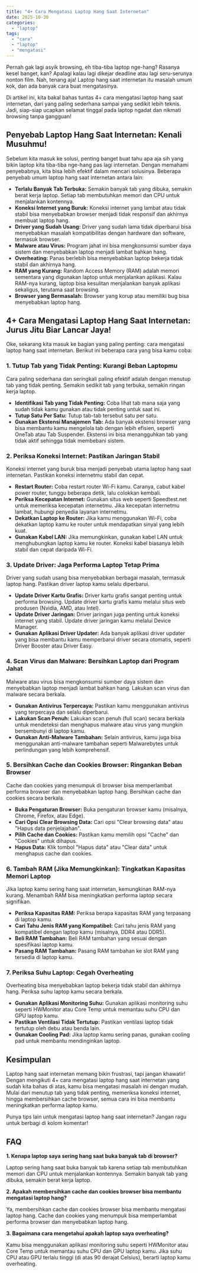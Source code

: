 ```yaml
---
title: "4+ Cara Mengatasi Laptop Hang Saat Internetan"
date: 2025-10-30
categories: 
  - "laptop"
tags: 
  - "cara"
  - "laptop"
  - "mengatasi"
---
```


Pernah gak lagi asyik browsing, eh tiba-tiba laptop nge-hang? Rasanya kesel banget, kan? Apalagi kalau lagi dikejar deadline atau lagi seru-serunya nonton film. Nah, tenang aja! Laptop hang saat internetan itu masalah umum kok, dan ada banyak cara buat mengatasinya.

Di artikel ini, kita bakal bahas tuntas 4+ cara mengatasi laptop hang saat internetan, dari yang paling sederhana sampai yang sedikit lebih teknis. Jadi, siap-siap ucapkan selamat tinggal pada laptop ngadat dan nikmati browsing tanpa gangguan!

## Penyebab Laptop Hang Saat Internetan: Kenali Musuhmu!

Sebelum kita masuk ke solusi, penting banget buat tahu apa aja sih yang bikin laptop kita tiba-tiba nge-hang pas lagi internetan. Dengan memahami penyebabnya, kita bisa lebih efektif dalam mencari solusinya. Beberapa penyebab umum laptop hang saat internetan antara lain:

- **Terlalu Banyak Tab Terbuka:** Semakin banyak tab yang dibuka, semakin berat kerja laptop. Setiap tab membutuhkan memori dan CPU untuk menjalankan kontennya.
- **Koneksi Internet yang Buruk:** Koneksi internet yang lambat atau tidak stabil bisa menyebabkan browser menjadi tidak responsif dan akhirnya membuat laptop hang.
- **Driver yang Sudah Usang:** Driver yang sudah lama tidak diperbarui bisa menyebabkan masalah kompatibilitas dengan hardware dan software, termasuk browser.
- **Malware atau Virus:** Program jahat ini bisa mengkonsumsi sumber daya sistem dan menyebabkan laptop menjadi lambat bahkan hang.
- **Overheating:** Panas berlebih bisa menyebabkan laptop bekerja tidak stabil dan akhirnya hang.
- **RAM yang Kurang:** Random Access Memory (RAM) adalah memori sementara yang digunakan laptop untuk menjalankan aplikasi. Kalau RAM-nya kurang, laptop bisa kesulitan menjalankan banyak aplikasi sekaligus, terutama saat browsing.
- **Browser yang Bermasalah:** Browser yang korup atau memiliki bug bisa menyebabkan laptop hang.

## 4+ Cara Mengatasi Laptop Hang Saat Internetan: Jurus Jitu Biar Lancar Jaya!

Oke, sekarang kita masuk ke bagian yang paling penting: cara mengatasi laptop hang saat internetan. Berikut ini beberapa cara yang bisa kamu coba:

### 1\. Tutup Tab yang Tidak Penting: Kurangi Beban Laptopmu

Cara paling sederhana dan seringkali paling efektif adalah dengan menutup tab yang tidak penting. Semakin sedikit tab yang terbuka, semakin ringan kerja laptop.

- **Identifikasi Tab yang Tidak Penting:** Coba lihat tab mana saja yang sudah tidak kamu gunakan atau tidak penting untuk saat ini.
- **Tutup Satu Per Satu:** Tutup tab-tab tersebut satu per satu.
- **Gunakan Ekstensi Manajemen Tab:** Ada banyak ekstensi browser yang bisa membantu kamu mengelola tab dengan lebih efisien, seperti OneTab atau Tab Suspender. Ekstensi ini bisa menangguhkan tab yang tidak aktif sehingga tidak membebani sistem.

### 2\. Periksa Koneksi Internet: Pastikan Jaringan Stabil

Koneksi internet yang buruk bisa menjadi penyebab utama laptop hang saat internetan. Pastikan koneksi internetmu stabil dan cepat.

- **Restart Router:** Coba restart router Wi-Fi kamu. Caranya, cabut kabel power router, tunggu beberapa detik, lalu colokkan kembali.
- **Periksa Kecepatan Internet:** Gunakan situs web seperti Speedtest.net untuk memeriksa kecepatan internetmu. Jika kecepatan internetmu lambat, hubungi penyedia layanan internetmu.
- **Dekatkan Laptop ke Router:** Jika kamu menggunakan Wi-Fi, coba dekatkan laptop kamu ke router untuk mendapatkan sinyal yang lebih kuat.
- **Gunakan Kabel LAN:** Jika memungkinkan, gunakan kabel LAN untuk menghubungkan laptop kamu ke router. Koneksi kabel biasanya lebih stabil dan cepat daripada Wi-Fi.

### 3\. Update Driver: Jaga Performa Laptop Tetap Prima

Driver yang sudah usang bisa menyebabkan berbagai masalah, termasuk laptop hang. Pastikan driver laptop kamu selalu diperbarui.

- **Update Driver Kartu Grafis:** Driver kartu grafis sangat penting untuk performa browsing. Update driver kartu grafis kamu melalui situs web produsen (Nvidia, AMD, atau Intel).
- **Update Driver Jaringan:** Driver jaringan juga penting untuk koneksi internet yang stabil. Update driver jaringan kamu melalui Device Manager.
- **Gunakan Aplikasi Driver Updater:** Ada banyak aplikasi driver updater yang bisa membantu kamu memperbarui driver secara otomatis, seperti Driver Booster atau Driver Easy.

### 4\. Scan Virus dan Malware: Bersihkan Laptop dari Program Jahat

Malware atau virus bisa mengkonsumsi sumber daya sistem dan menyebabkan laptop menjadi lambat bahkan hang. Lakukan scan virus dan malware secara berkala.

- **Gunakan Antivirus Terpercaya:** Pastikan kamu menggunakan antivirus yang terpercaya dan selalu diperbarui.
- **Lakukan Scan Penuh:** Lakukan scan penuh (full scan) secara berkala untuk mendeteksi dan menghapus malware atau virus yang mungkin bersembunyi di laptop kamu.
- **Gunakan Anti-Malware Tambahan:** Selain antivirus, kamu juga bisa menggunakan anti-malware tambahan seperti Malwarebytes untuk perlindungan yang lebih komprehensif.

### 5\. Bersihkan Cache dan Cookies Browser: Ringankan Beban Browser

Cache dan cookies yang menumpuk di browser bisa memperlambat performa browser dan menyebabkan laptop hang. Bersihkan cache dan cookies secara berkala.

- **Buka Pengaturan Browser:** Buka pengaturan browser kamu (misalnya, Chrome, Firefox, atau Edge).
- **Cari Opsi Clear Browsing Data:** Cari opsi "Clear browsing data" atau "Hapus data penjelajahan".
- **Pilih Cache dan Cookies:** Pastikan kamu memilih opsi "Cache" dan "Cookies" untuk dihapus.
- **Hapus Data:** Klik tombol "Hapus data" atau "Clear data" untuk menghapus cache dan cookies.

### 6\. Tambah RAM (Jika Memungkinkan): Tingkatkan Kapasitas Memori Laptop

Jika laptop kamu sering hang saat internetan, kemungkinan RAM-nya kurang. Menambah RAM bisa meningkatkan performa laptop secara signifikan.

- **Periksa Kapasitas RAM:** Periksa berapa kapasitas RAM yang terpasang di laptop kamu.
- **Cari Tahu Jenis RAM yang Kompatibel:** Cari tahu jenis RAM yang kompatibel dengan laptop kamu (misalnya, DDR4 atau DDR5).
- **Beli RAM Tambahan:** Beli RAM tambahan yang sesuai dengan spesifikasi laptop kamu.
- **Pasang RAM Tambahan:** Pasang RAM tambahan ke slot RAM yang tersedia di laptop kamu.

### 7\. Periksa Suhu Laptop: Cegah Overheating

Overheating bisa menyebabkan laptop bekerja tidak stabil dan akhirnya hang. Periksa suhu laptop kamu secara berkala.

- **Gunakan Aplikasi Monitoring Suhu:** Gunakan aplikasi monitoring suhu seperti HWMonitor atau Core Temp untuk memantau suhu CPU dan GPU laptop kamu.
- **Pastikan Ventilasi Tidak Tertutup:** Pastikan ventilasi laptop tidak tertutup oleh debu atau benda lain.
- **Gunakan Cooling Pad:** Jika laptop kamu sering panas, gunakan cooling pad untuk membantu mendinginkan laptop.

## Kesimpulan

Laptop hang saat internetan memang bikin frustrasi, tapi jangan khawatir! Dengan mengikuti 4+ cara mengatasi laptop hang saat internetan yang sudah kita bahas di atas, kamu bisa mengatasi masalah ini dengan mudah. Mulai dari menutup tab yang tidak penting, memeriksa koneksi internet, hingga membersihkan cache browser, semua cara ini bisa membantu meningkatkan performa laptop kamu.

Punya tips lain untuk mengatasi laptop hang saat internetan? Jangan ragu untuk berbagi di kolom komentar!

## FAQ

**1\. Kenapa laptop saya sering hang saat buka banyak tab di browser?**

Laptop sering hang saat buka banyak tab karena setiap tab membutuhkan memori dan CPU untuk menjalankan kontennya. Semakin banyak tab yang dibuka, semakin berat kerja laptop.

**2\. Apakah membersihkan cache dan cookies browser bisa membantu mengatasi laptop hang?**

Ya, membersihkan cache dan cookies browser bisa membantu mengatasi laptop hang. Cache dan cookies yang menumpuk bisa memperlambat performa browser dan menyebabkan laptop hang.

**3\. Bagaimana cara mengetahui apakah laptop saya overheating?**

Kamu bisa menggunakan aplikasi monitoring suhu seperti HWMonitor atau Core Temp untuk memantau suhu CPU dan GPU laptop kamu. Jika suhu CPU atau GPU terlalu tinggi (di atas 90 derajat Celsius), berarti laptop kamu overheating.
